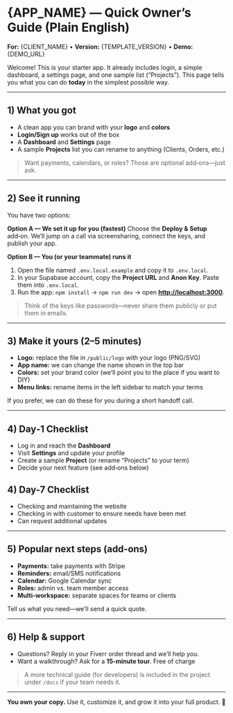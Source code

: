 # {APP\_NAME} — Quick Owner’s Guide (Plain English)

**For:** {CLIENT\_NAME} • **Version:** {TEMPLATE\_VERSION} • **Demo:** {DEMO\_URL}

Welcome! This is your starter app. It already includes login, a simple dashboard, a settings page, and one sample list (“Projects”). This page tells you what you can do **today** in the simplest possible way.

---

## 1) What you got

* A clean app you can brand with your **logo** and **colors**
* **Login/Sign up** works out of the box
* A **Dashboard** and **Settings** page
* A sample **Projects** list you can rename to anything (Clients, Orders, etc.)

> Want payments, calendars, or roles? Those are optional add‑ons—just ask.

---

## 2) See it running

You have two options:

**Option A — We set it up for you (fastest)**
Choose the **Deploy & Setup** add‑on. We’ll jump on a call via screensharing, connect the keys, and publish your app.

**Option B — You (or your teammate) runs it**

1. Open the file named `.env.local.example` and copy it to `.env.local`.
2. In your Supabase account, copy the **Project URL** and **Anon Key**. Paste them into `.env.local`.
3. Run the app: `npm install` → `npm run dev` → open **[http://localhost:3000](http://localhost:3000)**.

> Think of the keys like passwords—never share them publicly or put them in emails.

---

## 3) Make it yours (2–5 minutes)

* **Logo:** replace the file in `/public/logo` with your logo (PNG/SVG)
* **App name:** we can change the name shown in the top bar
* **Colors:** set your brand color (we’ll point you to the place if you want to DIY)
* **Menu links:** rename items in the left sidebar to match your terms

If you prefer, we can do these for you during a short handoff call.

---

## 4) Day‑1 Checklist

*  Log in and reach the **Dashboard**
*  Visit **Settings** and update your profile
*  Create a sample **Project** (or rename “Projects” to your term)
*  Decide your next feature (see add‑ons below)

## 4) Day-7 Checklist

* Checking and maintaining the website
* Checking in with customer to ensure needs have been met
* Can request additional updates

---

## 5) Popular next steps (add‑ons)

* **Payments:** take payments with Stripe
* **Reminders:** email/SMS notifications
* **Calendar:** Google Calendar sync
* **Roles:** admin vs. team member access
* **Multi‑workspace:** separate spaces for teams or clients

Tell us what you need—we’ll send a quick quote.

---

## 6) Help & support

* Questions? Reply in your Fiverr order thread and we’ll help you.
* Want a walkthrough? Ask for a **15‑minute tour**. Free of charge

> A more technical guide (for developers) is included in the project under `/docs` if your team needs it.

---

**You own your copy.** Use it, customize it, and grow it into your full product. 🚀
